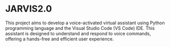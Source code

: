 # JARVIS2.0
This project aims to develop a voice-activated virtual assistant using Python programming language and the Visual Studio Code (VS Code) IDE. This assistant is designed to understand and respond to voice commands, offering a hands-free and efficient user experience.
